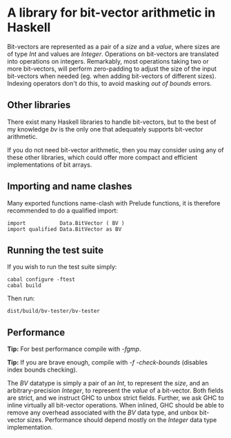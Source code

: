 A library for bit-vector arithmetic in Haskell
=========================================

Bit-vectors are represented as a pair of a _size_ and a _value_,
where sizes are of type _Int_ and values are _Integer_.
Operations on bit-vectors are translated into operations on integers.
Remarkably, most operations taking two or more bit-vectors, will
perform zero-padding to adjust the size of the input bit-vectors
when needed (eg. when adding bit-vectors of different sizes).
Indexing operators don't do this, to avoid masking _out of bounds_
errors.

Other libraries
-------------

There exist many Haskell libraries to handle bit-vectors, but to the
best of my knowledge _bv_ is the only one that adequately supports
bit-vector arithmetic.

If you do not need bit-vector arithmetic, then you may consider using
any of these other libraries, which could offer more compact and 
efficient implementations of bit arrays.

Importing and name clashes
-----------------------

Many exported functions name-clash with Prelude functions, it is
therefore recommended to do a qualified import:

    import           Data.BitVector ( BV )
    import qualified Data.BitVector as BV

Running the test suite
--------------------

If you wish to run the test suite simply:

    cabal configure -ftest
    cabal build

Then run:

    dist/build/bv-tester/bv-tester

Performance
----------

**Tip:** For best performance compile with _-fgmp_.

**Tip:** If you are brave enough, compile with _-f -check-bounds_ (disables index bounds checking).

The _BV_ datatype is simply a pair of an _Int_, to represent the
_size_, and an arbitrary-precision _Integer_, to represent the
_value_ of a bit-vector.
Both fields are strict, and we instruct GHC to unbox strict fields.
Further, we ask GHC to inline virtually all bit-vector operations.
When inlined, GHC should be able to remove any overhead associated
with the _BV_ data type, and unbox bit-vector sizes.
Performance should depend mostly on the _Integer_ data type
implementation.

